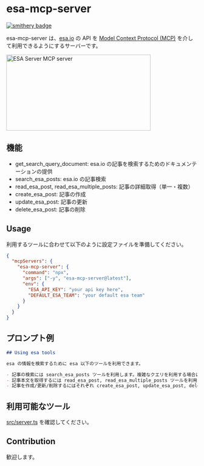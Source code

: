 # esa-mcp-server

[![smithery badge](https://smithery.ai/badge/@d-kimuson/esa-mcp-server)](https://smithery.ai/server/@d-kimuson/esa-mcp-server)

esa-mcp-server は、[esa.io](https://esa.io) の API を [Model Context Protocol (MCP)](https://github.com/microsoft/model-context-protocol) を介して利用できるようにするサーバーです。

<a href="https://glama.ai/mcp/servers/undwqgwbtd"><img width="380" height="200" src="https://glama.ai/mcp/servers/undwqgwbtd/badge" alt="ESA Server MCP server" /></a>

## 機能

- get_search_query_document: esa.io の記事を検索するためのドキュメンテーションの提供
- search_esa_posts: esa.io の記事検索
- read_esa_post, read_esa_multiple_posts: 記事の詳細取得（単一・複数）
- create_esa_post: 記事の作成
- update_esa_post: 記事の更新
- delete_esa_post: 記事の削除

## Usage

利用するツールに合わせて以下のように設定ファイルを準備してください。

```json
{
  "mcpServers": {
    "esa-mcp-server": {
      "command": "npx",
      "args": ["-y", "esa-mcp-server@latest"],
      "env": {
        "ESA_API_KEY": "your api key here",
        "DEFAULT_ESA_TEAM": "your default esa team"
      }
    }
  }
}
```

## プロンプト例

```markdown
## Using esa tools

esa の情報を検索するために esa 以下のツールを利用できます。

- 記事の検索には search_esa_posts ツールを利用します。複雑なクエリを利用する場合は get_search_query_document ツールで正確なクエリの記述方法を理解してから利用します。
- 記事本文を取得するには read_esa_post, read_esa_multiple_posts ツールを利用します。複数の記事を取得する必要がある場合は read_esa_multiple_posts でまとめて取得することを推奨します。
- 記事を作成/更新/削除するにはそれぞれ create_esa_post, update_esa_post, delete_esa_post ツールを利用します。
```

## 利用可能なツール

[src/server.ts](./src/server.ts) を確認してください。

## Contribution

歓迎します。

